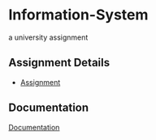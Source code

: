 # Information-System
a university assignment
## Assignment Details

 - [Assignment]()



## Documentation

[Documentation](https://www.youtube.com/watch?v=dQw4w9WgXcQ)

